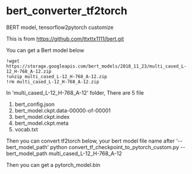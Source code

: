 # bert_converter_tf2torch
BERT model, tensorflow2pytorch customize

This is from https://github.com/ttxttx1111/bert.git

You can get a Bert model below

    !wget https://storage.googleapis.com/bert_models/2018_11_23/multi_cased_L-12_H-768_A-12.zip
    !unzip multi_cased_L-12_H-768_A-12.zip
    !rm multi_cased_L-12_H-768_A-12.zip

In 'multi_cased_L-12_H-768_A-12' folder, There are 5 file
1) bert_config.json
2) bert_model.ckpt.data-00000-of-00001
3) bert_model.ckpt.index
4) bert_model.ckpt.meta
5) vocab.txt

Then you can convert tf2torch below, your bert model file name after '--bert_model_path'
    python convert_tf_checkpoint_to_pytorch_custom.py --bert_model_path multi_cased_L-12_H-768_A-12

Then you can get a pytorch_model.bin

